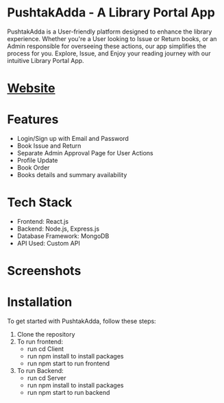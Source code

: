 # PushtakAdda - A Library Portal App

PushtakAdda is a User-friendly platform designed to enhance the library experience. Whether you're a User looking to Issue or Return books, or an Admin responsible for overseeing these actions, our app simplifies the process for you. Explore, Issue, and Enjoy your reading journey with our intuitive Library Portal App.

# [Website](https://pushtakadda.netlify.app/)


# Features

+ Login/Sign up with Email and Password
+ Book Issue and Return
+ Separate Admin Approval Page for User Actions
+ Profile Update
+ Book Order
+ Books details and summary availability

# Tech Stack

+ Frontend: React.js
+ Backend: Node.js, Express.js
+ Database Framework: MongoDB
+ API Used: Custom API

# Screenshots

 

# Installation

To get started with PushtakAdda, follow these steps:
1. Clone the repository
2. To run frontend:
   + run cd Client
   + run npm install to install packages
   + run npm start to run frontend
3. To run Backend:
   + run cd Server
   + run npm install to install packages
   + run npm start to run backend
